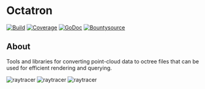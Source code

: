 # Octatron

[![Build](https://drone.io/github.com/andreas-jonsson/octatron/status.png)](https://drone.io/github.com/andreas-jonsson/octatron/latest)
[![Coverage](https://coveralls.io/repos/andreas-jonsson/octatron/badge.svg?branch=master&service=github)](https://coveralls.io/github/andreas-jonsson/octatron?branch=master)
[![GoDoc](https://img.shields.io/badge/godoc-reference-blue.svg)](https://godoc.org/github.com/andreas-jonsson/octatron/pack)
[![Bountysource](https://api.bountysource.com/badge/team?team_id=95482)](https://www.bountysource.com/teams/octatron)

## About

Tools and libraries for converting point-cloud data to octree files that can be used for efficient rendering and querying.

![raytracer](https://raw.githubusercontent.com/andreas-jonsson/octatron/master/assets/screenshot1.png|width=200)
![raytracer](https://raw.githubusercontent.com/andreas-jonsson/octatron/master/assets/screenshot2.png|width=200)
![raytracer](https://raw.githubusercontent.com/andreas-jonsson/octatron/master/assets/screenshot2.png|width=200)
